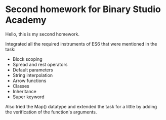 # Second homework for Binary Studio Academy

Hello, this is my second homework. 

Integrated all the required instruments of ES6 that were mentioned in the task:

* Block scoping
* Spread and rest operators
* Default parameters
* String interpolation
* Arrow functions
* Classes
* Inheritance
* Super keyword

Also tried the Map() datatype and extended the task for a little by adding the verification of the function's arguments. 